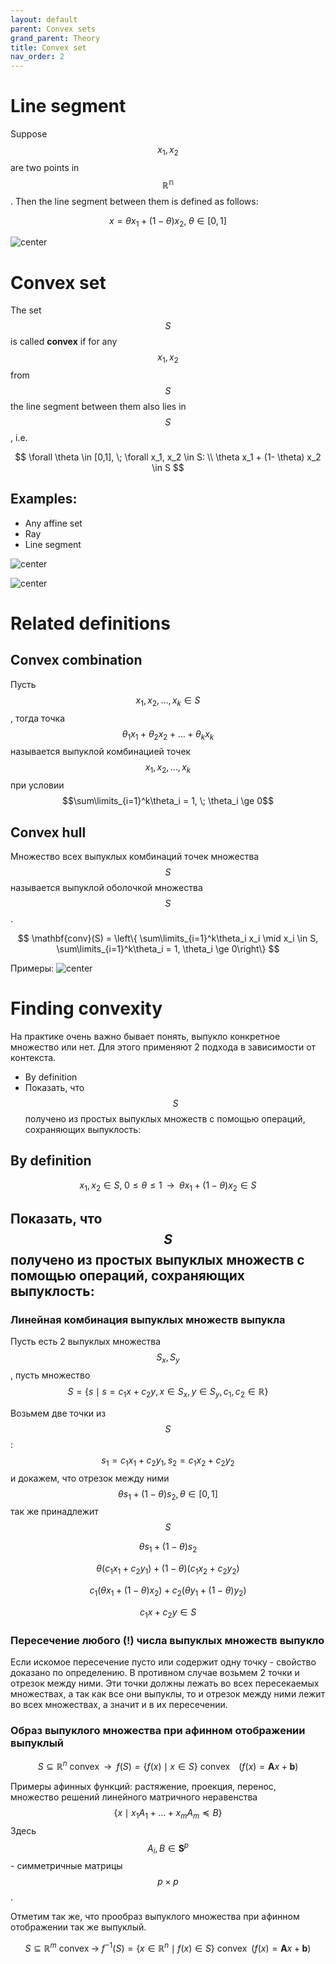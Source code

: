 ```yaml
---
layout: default
parent: Convex sets
grand_parent: Theory
title: Convex set
nav_order: 2
---
```


# Line segment
Suppose $$x_1, x_2 $$ are two points in $$\mathbb{R^n}$$. Then the line segment between them is defined as follows:

$$
x = \theta x_1 + (1 - \theta)x_2, \; \theta \in [0,1]
$$

![center](../line_segment.svg)

# Convex set
The set $$S$$ is called **convex** if for any $$x_1, x_2$$ from $$S$$ the line segment between them also lies in $$S$$, i.e. 

$$
\forall \theta \in [0,1], \; \forall x_1, x_2 \in S: \\ \theta x_1 + (1- \theta) x_2 \in S
$$

## Examples: 

* Any affine set
* Ray
* Line segment

![center](../convex_1.svg)

![center](../convex_2.svg)

# Related definitions
## Convex combination
Пусть $$x_1, x_2, \ldots, x_k \in S$$, тогда точка $$\theta_1 x_1 + \theta_2 x_2 + \ldots + \theta_k x_k$$ называется выпуклой комбинацией точек $$x_1, x_2, \ldots, x_k$$ при условии $$\sum\limits_{i=1}^k\theta_i = 1, \; \theta_i \ge 0$$

## Convex hull
Множество всех выпуклых комбинаций точек множества $$S$$ называется выпуклой оболочкой множества $$S$$.

$$
\mathbf{conv}(S) = \left\{ \sum\limits_{i=1}^k\theta_i x_i \mid x_i \in S, \sum\limits_{i=1}^k\theta_i = 1, \theta_i \ge 0\right\}
$$

Примеры:
![center](../convex_hull.svg)

# Finding convexity

На практике очень важно бывает понять, выпукло конкретное множество или нет. Для этого применяют 2 подхода в зависимости от контекста.
* By definition
* Показать, что $$S$$ получено из простых выпуклых множеств с помощью операций, сохраняющих выпуклость:

## By definition

$$
x_1, x_2 \in S, \; 0 \le \theta \le 1 \;\; \rightarrow \;\; \theta x_1 + (1-\theta)x_2 \in S
$$

## Показать, что $$S$$ получено из простых выпуклых множеств с помощью операций, сохраняющих выпуклость:

### Линейная комбинация выпуклых множеств выпукла

Пусть есть 2 выпуклых множества $$S_x, S_y$$, пусть множество $$S = \left\{s \mid s = c_1 x + c_2 y, x \in S_x, y \in S_y, c_1, c_2 \in \mathbb{R}\right\}$$

Возьмем две точки из $$S$$: $$s_1 = c_1 x_1 + c_2 y_1, s_2 = c_1 x_2 + c_2 y_2$$ и докажем, что отрезок между ними $$\theta s_1 + (1 - \theta)s_2, \theta \in [0,1]$$ так же принадлежит $$S$$

$$
\theta s_1 + (1 - \theta)s_2
$$

$$
\theta (c_1 x_1 + c_2 y_1) + (1 - \theta)(c_1 x_2 + c_2 y_2)
$$

$$
c_1 (\theta x_1 + (1 - \theta)x_2) + c_2 (\theta y_1 + (1 - \theta)y_2)
$$

$$
c_1 x + c_2 y \in S
$$

### Пересечение любого (!) числа выпуклых множеств выпукло


Если искомое пересечение пусто или содержит одну точку - свойство доказано по определению. В противном случае возьмем 2 точки и отрезок между ними. Эти точки должны лежать во всех пересекаемых множествах, а так как все они выпуклы, то и отрезок между ними лежит во всех множествах, а значит и в их пересечении.

###  Образ выпуклого множества при афинном отображении выпуклый

$$
S \subseteq \mathbb{R}^n \text{ convex}\;\; \rightarrow \;\; f(S) = \left\{ f(x) \mid x \in S \right\} \text{ convex} \;\;\;\; \left(f(x) = \mathbf{A}x + \mathbf{b}\right)
$$

Примеры афинных функций: растяжение, проекция, перенос, множество решений линейного матричного неравенства $$\left\{ x \mid x_1 A_1 + \ldots + x_m A_m \preceq B\right\}$$ Здесь $$A_i, B \in \mathbf{S}^p$$ - симметричные матрицы $$p \times p$$. 

Отметим так же, что прообраз выпуклого множества при афинном отображении так же выпуклый.

$$
S \subseteq \mathbb{R}^m \text{ convex}\; \rightarrow \; f^{-1}(S) = \left\{ x \in \mathbb{R}^n \mid f(x) \in S \right\} \text{ convex} \;\; \left(f(x) = \mathbf{A}x + \mathbf{b}\right)
$$

